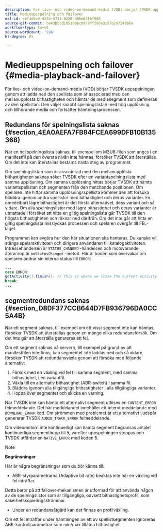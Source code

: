 ```yaml
---
description: För live- och video-on-demand-media (VOD) börjar TVSDK uppspelningen genom att ladda ned den spellista som är associerad med den mellanupplösta bithastigheten och hämtar de mediesegment som definieras av den spellistan. Den väljer snabbt spelningslistan med hög upplösning och tillhörande media och fortsätter hämtningsprocessen.
title: Medieuppspelning och failover
exl-id: eef1e5ed-422b-4731-8228-d0be63f6f908
source-git-commit: be43bbbd1051886c8979ff590a3197b2a7249b6a
workflow-type: tm+mt
source-wordcount: '596'
ht-degree: 0%

---
```


# Medieuppspelning och failover {#media-playback-and-failover}

För live- och video-on-demand-media (VOD) börjar TVSDK uppspelningen genom att ladda ned den spellista som är associerad med den mellanupplösta bithastigheten och hämtar de mediesegment som definieras av den spellistan. Den väljer snabbt spelningslistan med hög upplösning och tillhörande media och fortsätter hämtningsprocessen.

## Redundans för spelningslista saknas {#section_4EA0AEFA7FB84FCEA699DFB10B135368}

När en hel spelningslista saknas, till exempel om M3U8-filen som anges i en manifestfil på den översta nivån inte hämtas, försöker TVSDK att återställas. Om det inte kan återställas bestäms nästa steg av programmet.

Om spelningslistan som är associerad med den mellanupplösta bithastigheten saknas söker TVSDK efter en variantspelningslista med samma upplösning. Om samma upplösning hittas börjar TVSDK att hämta variantspellistan och segmenten från den matchande positionen. Om spelaren inte hittar samma upplösningsspellista kommer den att försöka bläddra igenom andra spellistor med bithastighet och deras varianter. En omedelbart lägre bithastighet är det första alternativet, dess variant och så vidare. Om alla spelningslistor med lägre bithastighet och deras varianter är utmattade i försöket att hitta en giltig spelningslista går TVSDK till den högsta bithastigheten och räknar ned därifrån. Om det inte går att hitta en giltig spelningslista misslyckas processen och spelaren övergår till FEL-läget.

Programmet kan avgöra hur den här situationen ska hanteras. Du kanske vill stänga spelaraktiviteten och dirigera användaren till katalogaktiviteten. Intressehändelsen är `STATUS_CHANGED` -händelsen och motsvarande återanrop är `onStatusChanged` -metod. Här är koden som övervakar om spelaren ändrar sin interna status till `ERROR`:

```java
... 
case ERROR: 
getActivity().finish(); // this is where we close the current activity (the Player activity) 
break; 
...
```

## segmentredundans saknas {#section_D8DF377CCB644D7FB936796DA0CC5A4B}

När ett segment saknas, till exempel om ett visst segment inte kan hämtas, försöker TVSDK att återställas genom en mängd olika redundansförsök. Om det inte går att återställa genereras ett fel.

Om ett segment saknas på servern, till exempel på grund av att manifestfilen inte finns, kan segmentet inte laddas ned och så vidare, försöker TVSDK att redundansväxla genom att försöka med följande alternativ:

1. Försök med en växling vid fel till samma segment, med samma bithastighet, i en variantfil.
1. Växla till en alternativ bithastighet (ABR-switch) i samma fil.
1. Bläddra igenom alla tillgängliga bithastigheter i alla tillgängliga varianter.
1. Hoppa över segmentet och skicka en varning.

När TVSDK inte kan hämta ett alternativt segment utlöses en `CONTENT_ERROR` felmeddelande. Det här meddelandet innehåller ett internt meddelande med `DOWNLOAD_ERROR` kod. Om strömmen med problemet är ett alternativt ljudspår genererar TVSDK `AUDIO_TRACK_ERROR` felmeddelande.

Om videomotorn inte kontinuerligt kan hämta segment begränsas antalet kontinuerliga segmenthopp till 5, varefter uppspelningen stoppas och TVSDK utfärdar en `NATIVE_ERROR` med koden 5.

>[!NOTE]
>
>**Begränsningar**
>
>Här är några begränsningar som du bör känna till:
>
>* ABR-styrparametrarna (Adaptive bit rate) beaktas inte när en växling vid fel inträffar.
>
>  Detta beror på att failover-mekanismen är utformad för att använda någon av de spelningslistor som är tillgängliga, oavsett bithastighetsprofil, som säkerhetskopieringsströmmar.
>* Under en redundansåtgärd kan det finnas en profilväxling.
>
>  Om ett fel inträffar under hämtningen av ett av spellistsegmenten ignoreras ABR-kontrollparametrar som min/max tillåtna bithastighet.
